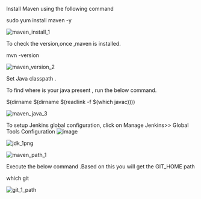 Install Maven using the following command

sudo yum install maven -y


![maven_install_1](https://user-images.githubusercontent.com/20787443/50431077-0aaa5e00-0903-11e9-98bc-530d5a2f8353.PNG)

To check the version,once ,maven is installed.

mvn -version 

![maven_version_2](https://user-images.githubusercontent.com/20787443/50431080-10a03f00-0903-11e9-91bb-300ff68fb41a.PNG)

Set Java classpath .

To find where is your java present , run the below command.

$(dirname $(dirname $(readlink -f $(which javac))))


![maven_java_3](https://user-images.githubusercontent.com/20787443/50434155-5961f300-0917-11e9-8540-242fa4fb1b2a.PNG)


To setup Jenkins global configuration, click on Manage Jenkins>> Global Tools Configuration
![image](https://user-images.githubusercontent.com/20787443/50434298-d4c3a480-0917-11e9-9832-ca336b1425de.png) 


![jdk_1png](https://user-images.githubusercontent.com/20787443/50437078-5ff66780-0923-11e9-880e-dae56daeea10.PNG)



![maven_path_1](https://user-images.githubusercontent.com/20787443/50437079-5ff66780-0923-11e9-99fb-4b5357f12f71.PNG)

 Execute the below command .Based on this you will get the GIT_HOME path
 
 which git
 
 
 
![git_1_path](https://user-images.githubusercontent.com/20787443/50437125-8916f800-0923-11e9-8862-d27c9bc14f6d.PNG)
